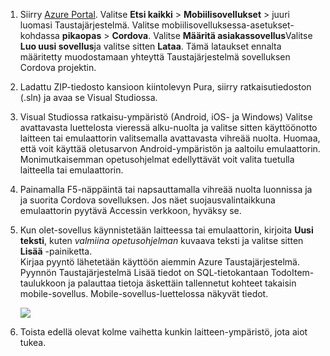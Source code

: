 
1. Siirry [Azure Portal]. Valitse **Etsi kaikki** > **Mobiilisovellukset** > juuri luomasi Taustajärjestelmä. Valitse mobiilisovelluksessa-asetukset-kohdassa **pikaopas** > **Cordova**. Valitse **Määritä asiakassovellus**Valitse **Luo uusi sovellus**ja valitse sitten **Lataa**. Tämä lataukset ennalta määritetty muodostamaan yhteyttä Taustajärjestelmä sovelluksen Cordova projektin.

2. Ladattu ZIP-tiedosto kansioon kiintolevyn Pura, siirry ratkaisutiedoston (.sln) ja avaa se Visual Studiossa.

5. Visual Studiossa ratkaisu-ympäristö (Android, iOS- ja Windows) Valitse avattavasta luettelosta vieressä alku-nuolta ja valitse sitten käyttöönotto laitteen tai emulaattorin valitsemalla avattavasta vihreää nuolta. Huomaa, että voit käyttää oletusarvon Android-ympäristön ja aaltoilu emulaattorin. Monimutkaisemman opetusohjelmat edellyttävät voit valita tuetulla laitteella tai emulaattorin. 

6. Painamalla F5-näppäintä tai napsauttamalla vihreää nuolta luonnissa ja ja suorita Cordova sovelluksen. Jos näet suojausvalintaikkuna emulaattorin pyytävä Accessin verkkoon, hyväksy se.   

7. Kun olet-sovellus käynnistetään laitteessa tai emulaattorin, kirjoita **Uusi teksti**, kuten _valmiina opetusohjelman_ kuvaava teksti ja valitse sitten **Lisää** -painiketta.  
Kirjaa pyyntö lähetetään käyttöön aiemmin Azure Taustajärjestelmä. Pyynnön Taustajärjestelmä Lisää tiedot on SQL-tietokantaan TodoItem-taulukkoon ja palauttaa tietoja äskettäin tallennetut kohteet takaisin mobile-sovellus. Mobile-sovellus-luettelossa näkyvät tiedot.

    ![](./media/app-service-mobile-cordova-quickstart/quickstart-startup.png)
    
8. Toista edellä olevat kolme vaihetta kunkin laitteen-ympäristö, jota aiot tukea.

[Azure Portal]: https://portal.azure.com/
